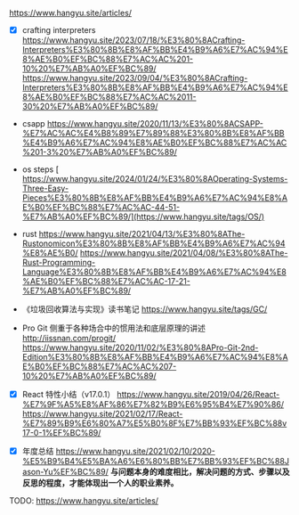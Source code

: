 https://www.hangyu.site/articles/

- [x] crafting interpreters
      https://www.hangyu.site/2023/07/18/%E3%80%8ACrafting-Interpreters%E3%80%8B%E8%AF%BB%E4%B9%A6%E7%AC%94%E8%AE%B0%EF%BC%88%E7%AC%AC%201-10%20%E7%AB%A0%EF%BC%89/
      https://www.hangyu.site/2023/09/04/%E3%80%8ACrafting-Interpreters%E3%80%8B%E8%AF%BB%E4%B9%A6%E7%AC%94%E8%AE%B0%EF%BC%88%E7%AC%AC%2011-30%20%E7%AB%A0%EF%BC%89/

- csapp
  https://www.hangyu.site/2020/11/13/%E3%80%8ACSAPP-%E7%AC%AC%E4%B8%89%E7%89%88%E3%80%8B%E8%AF%BB%E4%B9%A6%E7%AC%94%E8%AE%B0%EF%BC%88%E7%AC%AC%201-3%20%E7%AB%A0%EF%BC%89/

- os steps
  [ https://www.hangyu.site/2024/01/24/%E3%80%8AOperating-Systems-Three-Easy-Pieces%E3%80%8B%E8%AF%BB%E4%B9%A6%E7%AC%94%E8%AE%B0%EF%BC%88%E7%AC%AC-44-51-%E7%AB%A0%EF%BC%89/](https://www.hangyu.site/tags/OS/)
- rust
  https://www.hangyu.site/2021/04/13/%E3%80%8AThe-Rustonomicon%E3%80%8B%E8%AF%BB%E4%B9%A6%E7%AC%94%E8%AE%B0/
  https://www.hangyu.site/2021/04/08/%E3%80%8AThe-Rust-Programming-Language%E3%80%8B%E8%AF%BB%E4%B9%A6%E7%AC%94%E8%AE%B0%EF%BC%88%E7%AC%AC-17-21-%E7%AB%A0%EF%BC%89/

- 《垃圾回收算法与实现》读书笔记
  https://www.hangyu.site/tags/GC/

- Pro Git
  侧重于各种场合中的惯用法和底层原理的讲述
  http://iissnan.com/progit/
  https://www.hangyu.site/2020/11/02/%E3%80%8APro-Git-2nd-Edition%E3%80%8B%E8%AF%BB%E4%B9%A6%E7%AC%94%E8%AE%B0%EF%BC%88%E7%AC%AC%207-10%20%E7%AB%A0%EF%BC%89/

- [x] React 特性小结（v17.0.1）
      https://www.hangyu.site/2019/04/26/React-%E7%9F%A5%E8%AF%86%E7%82%B9%E6%95%B4%E7%90%86/
      https://www.hangyu.site/2021/02/17/React-%E7%89%B9%E6%80%A7%E5%B0%8F%E7%BB%93%EF%BC%88v17-0-1%EF%BC%89/

- [x] 年度总结
      https://www.hangyu.site/2021/02/10/2020-%E5%B9%B4%E5%BA%A6%E6%80%BB%E7%BB%93%EF%BC%88Jason-Yu%EF%BC%89/
      **与问题本身的难度相比，解决问题的方式、步骤以及反思的程度，才能体现出一个人的职业素养。**

TODO:
https://www.hangyu.site/articles/
